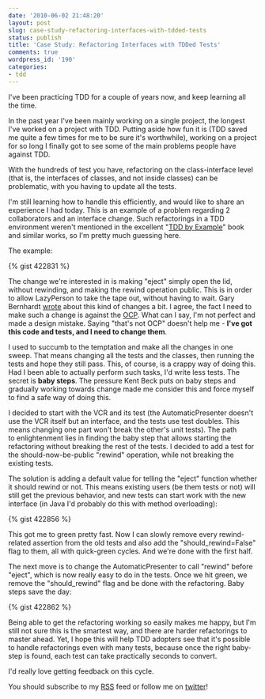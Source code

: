 ```yaml
---
date: '2010-06-02 21:48:20'
layout: post
slug: case-study-refactoring-interfaces-with-tdded-tests
status: publish
title: 'Case Study: Refactoring Interfaces with TDDed Tests'
comments: true
wordpress_id: '190'
categories:
- tdd
---
```


I've been practicing TDD for a couple of years now, and keep learning all the time.

In the past year I've been mainly working on a single project, the longest I've worked on a project with TDD. Putting aside how fun it is (TDD saved me quite a few times for me to be sure it's worthwhile), working on a project for so long I finally got to see some of the main problems people have against TDD.

With the hundreds of test you have, refactoring on the class-interface level (that is, the interfaces of classes, and not inside classes) can be problematic, with you having to update all the tests.

I'm still learning how to handle this efficiently, and would like to share an experience I had today. This is an example of a problem regarding 2 collaborators and an interface change. Such refactorings in a TDD environment weren't mentioned in the excellent "[TDD by Example](/2010/01/12/every-coder-should-read-tdd-by-example/)" book and similar works, so I'm pretty much guessing here.

The example:

{% gist 422831 %}

The change we're interested in is making "eject" simply open the lid, without rewinding, and making the rewind operation public. This is in order to allow LazyPerson to take the tape out, without having to wait.  Gary Bernhardt [wrote](http://blog.extracheese.org/2009/10/my-personal-failures-in-test-isolation.html) about this kind of changes a bit. I agree, the fact I need to make such a change is against the [OCP](http://en.wikipedia.org/wiki/Open/closed_principle). What can I say, I'm not perfect and made a design mistake. Saying "that's not OCP" doesn't help me - **I've got this code and tests, and I need to change them**.
 
I used to succumb to the temptation and make all the changes in one sweep. That means changing all the tests and the classes, then running the tests and hope they still pass. This, of course, is a crappy way of doing this. Had I been able to actually perform such tasks, I'd write less tests.  The secret is **baby steps**. The pressure Kent Beck puts on baby steps and gradually working towards change made me consider this and force myself to find a safe way of doing this.
 
I decided to start with the VCR and its test (the AutomaticPresenter doesn't use the VCR itself but an interface, and the tests use test doubles. This means changing one part won't break the other's unit tests).  The path to enlightenment lies in finding the baby step that allows starting the refactoring without breaking the rest of the tests. I decided to add a test for the should-now-be-public "rewind" operation, while not breaking the existing tests.
 
The solution is adding a default value for telling the "eject" function whether it should rewind or not. This means existing users (be them tests or not) will still get the previous behavior, and new tests can start work with the new interface (in Java I'd probably do this with method overloading): 

{% gist 422856 %}

This got me to green pretty fast. Now I can slowly remove every rewind-related assertion from the old tests and also add the "should_rewind=False" flag to them, all with quick-green cycles. And we're done with the first half.

The next move is to change the AutomaticPresenter to call "rewind" before "eject", which is now really easy to do in the tests. Once we hit green, we remove the "should_rewind" flag and be done with the refactoring. Baby steps save the day:

{% gist 422862 %}

Being able to get the refactoring working so easily makes me happy, but I'm still not sure this is the smartest way, and there are harder refactorings to master ahead. Yet, I hope this will help TDD adopters see that it's possible to handle refactorings even with many tests, because once the right baby-step is found, each test can take practically seconds to convert.

I'd really love getting feedback on this cycle.

You should subscribe to my [RSS](http://feeds.feedburner.com/TheCodeDump) feed or follow me on [twitter](http://www.twitter.com/avivby)!

